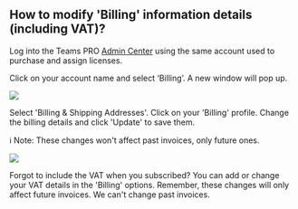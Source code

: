 ## How to modify 'Billing' information details (including VAT)?

<p class="no-margin">Log into the Teams PRO <a href="https://admin.teams-pro.com/" target="_blank" class="admin-center-content-link">Admin Center</a> using the same account used to purchase and assign licenses.</p>
<p class="no-margin"></p>
<p class="no-margin">Click on your account name and select ‘Billing’. A new window will pop up.</p>
<p class="no-margin"></p>
<div class="intercom-container"><img src="/assets/img/teams-pro/6_1.png"></div><p class="no-margin"></p>
<p class="no-margin"></p>
<p class="no-margin">Select 'Billing & Shipping Addresses'. Click on your 'Billing' profile. Change the billing details and click 'Update' to save them.</p>
<p class="no-margin"></p>
<p class="no-margin">ℹ️ Note: These changes won't affect past invoices, only future ones.</p>
<p class="no-margin"></p>
<div class="intercom-container"><img src="/assets/img/teams-pro/6_2.png"></div><p class="no-margin"></p>
<p class="no-margin"></p>
<p class="no-margin">Forgot to include the VAT when you subscribed?
You can add or change your VAT details in the 'Billing' options. Remember, these changes will only affect future invoices. We can't change past invoices.</p>
<p class="no-margin"></p>

<Intercom />
<Clarity />
<GoogleAnalytics />

